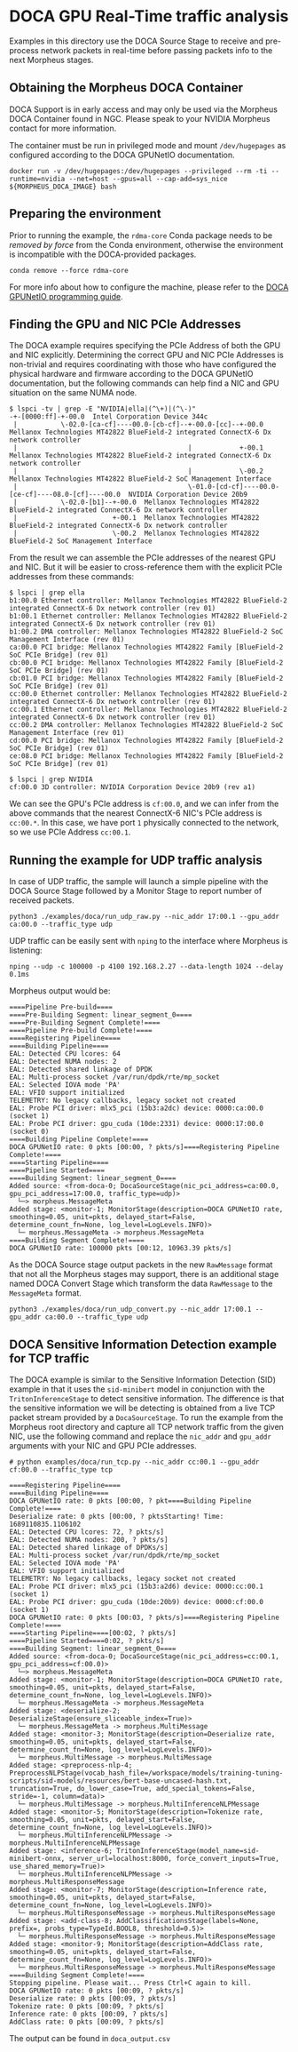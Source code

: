 <!--
SPDX-FileCopyrightText: Copyright (c) 2023-2024, NVIDIA CORPORATION & AFFILIATES. All rights reserved.
SPDX-License-Identifier: Apache-2.0

Licensed under the Apache License, Version 2.0 (the "License");
you may not use this file except in compliance with the License.
You may obtain a copy of the License at

http://www.apache.org/licenses/LICENSE-2.0

Unless required by applicable law or agreed to in writing, software
distributed under the License is distributed on an "AS IS" BASIS,
WITHOUT WARRANTIES OR CONDITIONS OF ANY KIND, either express or implied.
See the License for the specific language governing permissions and
limitations under the License.
-->

# DOCA GPU Real-Time traffic analysis

Examples in this directory use the DOCA Source Stage to receive and pre-process network packets in real-time before passing packets info to the next Morpheus stages.

## Obtaining the Morpheus DOCA Container
DOCA Support is in early access and may only be used via the Morpheus DOCA Container found in NGC. Please speak to your NVIDIA Morpheus contact for more information.

The container must be run in privileged mode and mount `/dev/hugepages` as configured according to the DOCA GPUNetIO documentation.

```
docker run -v /dev/hugepages:/dev/hugepages --privileged --rm -ti --runtime=nvidia --net=host --gpus=all --cap-add=sys_nice ${MORPHEUS_DOCA_IMAGE} bash
```

## Preparing the environment

Prior to running the example, the `rdma-core` Conda package needs to be _removed by force_ from the Conda environment, otherwise the environment is incompatible with the DOCA-provided packages.
```
conda remove --force rdma-core
```

For more info about how to configure the machine, please refer to the [DOCA GPUNetIO programming guide](https://docs.nvidia.com/doca/sdk/doca+gpunetio/index.html).

## Finding the GPU and NIC PCIe Addresses

The DOCA example requires specifying the PCIe Address of both the GPU and NIC explicitly. Determining the correct GPU and NIC PCIe Addresses is non-trivial and requires coordinating with those who have configured the physical hardware and firmware according to the DOCA GPUNetIO documentation, but the following commands can help find a NIC and GPU situation on the same NUMA node.
```
$ lspci -tv | grep -E "NVIDIA|ella|(^\+)|(^\-)"
-+-[0000:ff]-+-00.0  Intel Corporation Device 344c
 |           \-02.0-[ca-cf]----00.0-[cb-cf]--+-00.0-[cc]--+-00.0  Mellanox Technologies MT42822 BlueField-2 integrated ConnectX-6 Dx network controller
 |                                           |            +-00.1  Mellanox Technologies MT42822 BlueField-2 integrated ConnectX-6 Dx network controller
 |                                           |            \-00.2  Mellanox Technologies MT42822 BlueField-2 SoC Management Interface
 |                                           \-01.0-[cd-cf]----00.0-[ce-cf]----08.0-[cf]----00.0  NVIDIA Corporation Device 20b9
 |           \-02.0-[b1]--+-00.0  Mellanox Technologies MT42822 BlueField-2 integrated ConnectX-6 Dx network controller
 |                        +-00.1  Mellanox Technologies MT42822 BlueField-2 integrated ConnectX-6 Dx network controller
 |                        \-00.2  Mellanox Technologies MT42822 BlueField-2 SoC Management Interface
```
From the result we can assemble the PCIe addresses of the nearest GPU and NIC. But it will be easier to cross-reference them with the explicit PCIe addresses from these commands:
```
$ lspci | grep ella
b1:00.0 Ethernet controller: Mellanox Technologies MT42822 BlueField-2 integrated ConnectX-6 Dx network controller (rev 01)
b1:00.1 Ethernet controller: Mellanox Technologies MT42822 BlueField-2 integrated ConnectX-6 Dx network controller (rev 01)
b1:00.2 DMA controller: Mellanox Technologies MT42822 BlueField-2 SoC Management Interface (rev 01)
ca:00.0 PCI bridge: Mellanox Technologies MT42822 Family [BlueField-2 SoC PCIe Bridge] (rev 01)
cb:00.0 PCI bridge: Mellanox Technologies MT42822 Family [BlueField-2 SoC PCIe Bridge] (rev 01)
cb:01.0 PCI bridge: Mellanox Technologies MT42822 Family [BlueField-2 SoC PCIe Bridge] (rev 01)
cc:00.0 Ethernet controller: Mellanox Technologies MT42822 BlueField-2 integrated ConnectX-6 Dx network controller (rev 01)
cc:00.1 Ethernet controller: Mellanox Technologies MT42822 BlueField-2 integrated ConnectX-6 Dx network controller (rev 01)
cc:00.2 DMA controller: Mellanox Technologies MT42822 BlueField-2 SoC Management Interface (rev 01)
cd:00.0 PCI bridge: Mellanox Technologies MT42822 Family [BlueField-2 SoC PCIe Bridge] (rev 01)
ce:08.0 PCI bridge: Mellanox Technologies MT42822 Family [BlueField-2 SoC PCIe Bridge] (rev 01)
```
```
$ lspci | grep NVIDIA
cf:00.0 3D controller: NVIDIA Corporation Device 20b9 (rev a1)
```
We can see the GPU's PCIe address is `cf:00.0`, and we can infer from the above commands that the nearest ConnectX-6 NIC's PCIe address is `cc:00.*`. In this case, we have port `1` physically connected to the network, so we use PCIe Address `cc:00.1`.


## Running the example for UDP traffic analysis

In case of UDP traffic, the sample will launch a simple pipeline with the DOCA Source Stage followed by a Monitor Stage to report number of received packets.

```
python3 ./examples/doca/run_udp_raw.py --nic_addr 17:00.1 --gpu_addr ca:00.0 --traffic_type udp
```
UDP traffic can be easily sent with `nping` to the interface where Morpheus is listening:
```
nping --udp -c 100000 -p 4100 192.168.2.27 --data-length 1024 --delay 0.1ms
```

Morpheus output would be:
```
====Pipeline Pre-build====
====Pre-Building Segment: linear_segment_0====
====Pre-Building Segment Complete!====
====Pipeline Pre-build Complete!====
====Registering Pipeline====
====Building Pipeline====
EAL: Detected CPU lcores: 64
EAL: Detected NUMA nodes: 2
EAL: Detected shared linkage of DPDK
EAL: Multi-process socket /var/run/dpdk/rte/mp_socket
EAL: Selected IOVA mode 'PA'
EAL: VFIO support initialized
TELEMETRY: No legacy callbacks, legacy socket not created
EAL: Probe PCI driver: mlx5_pci (15b3:a2dc) device: 0000:ca:00.0 (socket 1)
EAL: Probe PCI driver: gpu_cuda (10de:2331) device: 0000:17:00.0 (socket 0)
====Building Pipeline Complete!====
DOCA GPUNetIO rate: 0 pkts [00:00, ? pkts/s]====Registering Pipeline Complete!====
====Starting Pipeline====
====Pipeline Started====
====Building Segment: linear_segment_0====
Added source: <from-doca-0; DocaSourceStage(nic_pci_address=ca:00.0, gpu_pci_address=17:00.0, traffic_type=udp)>
  └─> morpheus.MessageMeta
Added stage: <monitor-1; MonitorStage(description=DOCA GPUNetIO rate, smoothing=0.05, unit=pkts, delayed_start=False, determine_count_fn=None, log_level=LogLevels.INFO)>
  └─ morpheus.MessageMeta -> morpheus.MessageMeta
====Building Segment Complete!====
DOCA GPUNetIO rate: 100000 pkts [00:12, 10963.39 pkts/s]
```

As the DOCA Source stage output packets in the new `RawMessage` format that not all the Morpheus stages may support, there is an additional stage named DOCA Convert Stage which transform the data `RawMessage` to the `MessageMeta` format.

```
python3 ./examples/doca/run_udp_convert.py --nic_addr 17:00.1 --gpu_addr ca:00.0 --traffic_type udp
```

## DOCA Sensitive Information Detection example for TCP traffic

The DOCA example is similar to the Sensitive Information Detection (SID) example in that it uses the `sid-minibert` model in conjunction with the `TritonInferenceStage` to detect sensitive information. The difference is that the sensitive information we will be detecting is obtained from a live TCP packet stream provided by a `DocaSourceStage`.
To run the example from the Morpheus root directory and capture all TCP network traffic from the given NIC, use the following command and replace the `nic_addr` and `gpu_addr` arguments with your NIC and GPU PCIe addresses.
```
# python examples/doca/run_tcp.py --nic_addr cc:00.1 --gpu_addr cf:00.0 --traffic_type tcp
```
```
====Registering Pipeline====
====Building Pipeline====
DOCA GPUNetIO rate: 0 pkts [00:00, ? pkt====Building Pipeline Complete!====
Deserialize rate: 0 pkts [00:00, ? pktsStarting! Time: 1689110835.1106102
EAL: Detected CPU lcores: 72, ? pkts/s]
EAL: Detected NUMA nodes: 200, ? pkts/s]
EAL: Detected shared linkage of DPDKs/s]
EAL: Multi-process socket /var/run/dpdk/rte/mp_socket
EAL: Selected IOVA mode 'PA'
EAL: VFIO support initialized
TELEMETRY: No legacy callbacks, legacy socket not created
EAL: Probe PCI driver: mlx5_pci (15b3:a2d6) device: 0000:cc:00.1 (socket 1)
EAL: Probe PCI driver: gpu_cuda (10de:20b9) device: 0000:cf:00.0 (socket 1)
DOCA GPUNetIO rate: 0 pkts [00:03, ? pkts/s]====Registering Pipeline Complete!====
====Starting Pipeline====[00:02, ? pkts/s]
====Pipeline Started====0:02, ? pkts/s]
====Building Segment: linear_segment_0====
Added source: <from-doca-0; DocaSourceStage(nic_pci_address=cc:00.1, gpu_pci_address=cf:00.0)>
  └─> morpheus.MessageMeta
Added stage: <monitor-1; MonitorStage(description=DOCA GPUNetIO rate, smoothing=0.05, unit=pkts, delayed_start=False, determine_count_fn=None, log_level=LogLevels.INFO)>
  └─ morpheus.MessageMeta -> morpheus.MessageMeta
Added stage: <deserialize-2; DeserializeStage(ensure_sliceable_index=True)>
  └─ morpheus.MessageMeta -> morpheus.MultiMessage
Added stage: <monitor-3; MonitorStage(description=Deserialize rate, smoothing=0.05, unit=pkts, delayed_start=False, determine_count_fn=None, log_level=LogLevels.INFO)>
  └─ morpheus.MultiMessage -> morpheus.MultiMessage
Added stage: <preprocess-nlp-4; PreprocessNLPStage(vocab_hash_file=/workspace/models/training-tuning-scripts/sid-models/resources/bert-base-uncased-hash.txt, truncation=True, do_lower_case=True, add_special_tokens=False, stride=-1, column=data)>
  └─ morpheus.MultiMessage -> morpheus.MultiInferenceNLPMessage
Added stage: <monitor-5; MonitorStage(description=Tokenize rate, smoothing=0.05, unit=pkts, delayed_start=False, determine_count_fn=None, log_level=LogLevels.INFO)>
  └─ morpheus.MultiInferenceNLPMessage -> morpheus.MultiInferenceNLPMessage
Added stage: <inference-6; TritonInferenceStage(model_name=sid-minibert-onnx, server_url=localhost:8000, force_convert_inputs=True, use_shared_memory=True)>
  └─ morpheus.MultiInferenceNLPMessage -> morpheus.MultiResponseMessage
Added stage: <monitor-7; MonitorStage(description=Inference rate, smoothing=0.05, unit=pkts, delayed_start=False, determine_count_fn=None, log_level=LogLevels.INFO)>
  └─ morpheus.MultiResponseMessage -> morpheus.MultiResponseMessage
Added stage: <add-class-8; AddClassificationsStage(labels=None, prefix=, probs_type=TypeId.BOOL8, threshold=0.5)>
  └─ morpheus.MultiResponseMessage -> morpheus.MultiResponseMessage
Added stage: <monitor-9; MonitorStage(description=AddClass rate, smoothing=0.05, unit=pkts, delayed_start=False, determine_count_fn=None, log_level=LogLevels.INFO)>
  └─ morpheus.MultiResponseMessage -> morpheus.MultiResponseMessage
====Building Segment Complete!====
Stopping pipeline. Please wait... Press Ctrl+C again to kill.
DOCA GPUNetIO rate: 0 pkts [00:09, ? pkts/s]
Deserialize rate: 0 pkts [00:09, ? pkts/s]
Tokenize rate: 0 pkts [00:09, ? pkts/s]
Inference rate: 0 pkts [00:09, ? pkts/s]
AddClass rate: 0 pkts [00:09, ? pkts/s]
```
The output can be found in `doca_output.csv`

